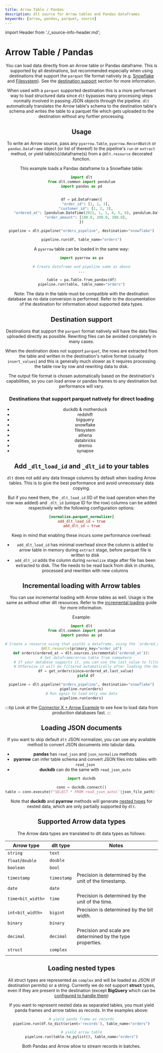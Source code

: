 ```yaml
---
title: Arrow Table / Pandas
description: dlt source for Arrow tables and Pandas dataframes
keywords: [arrow, pandas, parquet, source]
---
```

import Header from './_source-info-header.md';

# Arrow Table / Pandas

<Header/>

You can load data directly from an Arrow table or Pandas dataframe.
This is supported by all destinations, but recommended especially when using destinations that support the `parquet` file format natively (e.g. [Snowflake](../destinations/snowflake.md) and [Filesystem](../destinations/filesystem.md)).
See the [destination support](#destination-support-and-fallback) section for more information.

When used with a `parquet` supported destination this is a more performant way to load structured data since `dlt` bypasses many processing steps normally involved in passing JSON objects through the pipeline.
`dlt` automatically translates the Arrow table's schema to the destination table's schema and writes the table to a parquet file which gets uploaded to the destination without any further processing.

## Usage

To write an Arrow source, pass any `pyarrow.Table`, `pyarrow.RecordBatch` or `pandas.DataFrame` object (or list of thereof) to the pipeline's `run` or `extract` method, or yield table(s)/dataframe(s) from a `@dlt.resource` decorated function.

This example loads a Pandas dataframe to a Snowflake table:

```py
import dlt
from dlt.common import pendulum
import pandas as pd


df = pd.DataFrame({
    "order_id": [1, 2, 3],
    "customer_id": [1, 2, 3],
    "ordered_at": [pendulum.DateTime(2021, 1, 1, 4, 5, 6), pendulum.DateTime(2021, 1, 3, 4, 5, 6), pendulum.DateTime(2021, 1, 6, 4, 5, 6)],
    "order_amount": [100.0, 200.0, 300.0],
})

pipeline = dlt.pipeline("orders_pipeline", destination="snowflake")

pipeline.run(df, table_name="orders")
```

A `pyarrow` table can be loaded in the same way:

```py
import pyarrow as pa

# Create dataframe and pipeline same as above
...

table = pa.Table.from_pandas(df)
pipeline.run(table, table_name="orders")
```

Note: The data in the table must be compatible with the destination database as no data conversion is performed. Refer to the documentation of the destination for information about supported data types.

## Destination support

Destinations that support the `parquet` format natively will have the data files uploaded directly as possible. Rewriting files can be avoided completely in many cases.

When the destination does not support `parquet`, the rows are extracted from the table and written in the destination's native format (usually `insert_values`) and this is generally much slower
as it requires processing the table row by row and rewriting data to disk.

The output file format is chosen automatically based on the destination's capabilities, so you can load arrow or pandas frames to any destination but performance will vary.

### Destinations that support parquet natively for direct loading
* duckdb & motherduck
* redshift
* bigquery
* snowflake
* filesystem
* athena
* databricks
* dremio
* synapse


## Add `_dlt_load_id` and `_dlt_id` to your tables

`dlt` does not add any data lineage columns by default when loading Arrow tables. This is to give the best performance and avoid unnecessary data copying.

But if you need them, the `_dlt_load_id` (ID of the load operation when the row was added) and `_dlt_id` (unique ID for the row) columns can be added respectively with the following configuration options:

```toml
[normalize.parquet_normalizer]
add_dlt_load_id = true
add_dlt_id = true
```

Keep in mind that enabling these incurs some performance overhead:

- `add_dlt_load_id` has minimal overhead since the column is added to arrow table in memory during `extract` stage, before parquet file is written to disk
- `add_dlt_id` adds the column during `normalize` stage after file has been extracted to disk. The file needs to be read back from disk in chunks, processed and rewritten with new columns

## Incremental loading with Arrow tables

You can use incremental loading with Arrow tables as well.
Usage is the same as without other dlt resources. Refer to the [incremental loading](/general-usage/incremental-loading.md) guide for more information.

Example:

```py
import dlt
from dlt.common import pendulum
import pandas as pd

# Create a resource using that yields a dataframe, using the `ordered_at` field as an incremental cursor
@dlt.resource(primary_key="order_id")
def orders(ordered_at = dlt.sources.incremental('ordered_at')):
    # Get dataframe/arrow table from somewhere
    # If your database supports it, you can use the last_value to filter data at the source.
    # Otherwise it will be filtered automatically after loading the data.
    df = get_orders(since=ordered_at.last_value)
    yield df

pipeline = dlt.pipeline("orders_pipeline", destination="snowflake")
pipeline.run(orders)
# Run again to load only new data
pipeline.run(orders)
```

:::tip
Look at the [Connector X + Arrow Example](../../examples/connector_x_arrow/) to see how to load data from production databases fast.
:::

## Loading JSON documents
If you want to skip default `dlt` JSON normalizer, you can use any available method to convert JSON documents into tabular data.
* **pandas** has `read_json` and `json_normalize` methods
* **pyarrow** can infer table schema and convert JSON files into tables with `read_json`
* **duckdb** can do the same with `read_json_auto`

```py
import duckdb

conn = duckdb.connect()
table = conn.execute(f"SELECT * FROM read_json_auto('{json_file_path}')").fetch_arrow_table()
```

Note that **duckdb** and **pyarrow** methods will generate [nested types](#loading-nested-types) for nested data, which are only partially supported by `dlt`.

## Supported Arrow data types

The Arrow data types are translated to dlt data types as follows:

| Arrow type        | dlt type    | Notes                                                      |
|-------------------|-------------|------------------------------------------------------------|
| `string`          | `text`      |                                                            |
| `float`/`double`  | `double`    |                                                            |
| `boolean`         | `bool`      |                                                            |
| `timestamp`       | `timestamp` | Precision is determined by the unit of the timestamp.      |
| `date`            | `date`      |                                                            |
| `time<bit_width>` | `time`      | Precision is determined by the unit of the time.           |
| `int<bit_width>`  | `bigint`    | Precision is determined by the bit width.                  |
| `binary`          | `binary`    |                                                            |
| `decimal`         | `decimal`   | Precision and scale are determined by the type properties. |
| `struct`          | `complex`   |                                                            |
|                   |             |                                                            |


## Loading nested types
All struct types are represented as `complex` and will be loaded as JSON (if destination permits) or a string. Currently we do not support **struct** types,
even if they are present in the destination (except **BigQuery** which can be [configured to handle them](../destinations/bigquery.md#use-bigquery-schema-autodetect-for-nested-fields))

If you want to represent nested data as separated tables, you must yield panda frames and arrow tables as records. In the examples above:
```py
# yield panda frame as records
pipeline.run(df.to_dict(orient='records'), table_name="orders")

# yield arrow table
pipeline.run(table.to_pylist(), table_name="orders")
```
Both Pandas and Arrow allow to stream records in batches.
